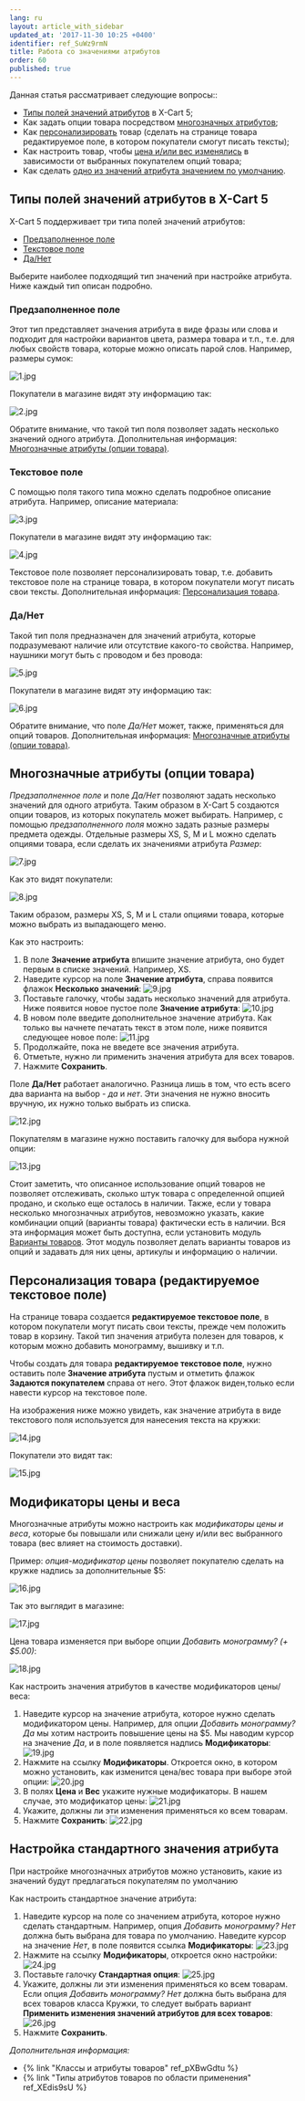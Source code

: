```yaml
---
lang: ru
layout: article_with_sidebar
updated_at: '2017-11-30 10:25 +0400'
identifier: ref_SuWz9rmN
title: Работа со значениями атрибутов
order: 60
published: true
---
```

Данная статья рассматривает следующие вопросы::

*   [Типы полей значений атрибутов](#типы-полей-значений-атрибутов-в-x-cart-5)  в X-Cart 5;
*   Как задать опции товара посредством [многозначных атрибутов](#многозначные-атрибуты-опции-товара);
*   Как [персонализировать](#персонализация-товара-редактируемое-текстовое-поле) товар (сделать на странице товара редактируемое поле, в котором покупатели смогут писать тексты);
*   Как настроить товар, чтобы [цена и/или вес изменялись](#модификаторы-цены-и-веса) в зависимости от выбранных покупателем опций товара;
*   Как сделать [одно из значений атрибута значением по умолчанию](#настройка-стандартного-значения-атрибута).

## Типы полей значений атрибутов в X-Cart 5

X-Cart 5 поддерживает три типа полей значений атрибутов:

*   [Предзаполненное поле](#предзаполненное-поле)
*   [Текстовое поле](#текстовое-поле)
*   [Да/Нет](#данет)

Выберите наиболее подходящий тип значений при настройке атрибута. Ниже каждый тип описан подробно.

### Предзаполненное поле

Этот тип представляет значения атрибута в виде фразы или слова и подходит для настройки вариантов цвета, размера товара и т.п., т.е. для любых свойств товара, которые можно описать парой слов. Например, размеры сумок:

![1.jpg]({{site.baseurl}}/attachments/ref_SuWz9rmN/1.jpg)

Покупатели в магазине видят эту информацию так:

![2.jpg]({{site.baseurl}}/attachments/ref_SuWz9rmN/2.jpg)

Обратите внимание, что такой тип поля позволяет задать несколько значений одного атрибута. Дополнительная информация: [Многозначные атрибуты (опции товара)](#многозначные-атрибуты-опции-товара).

### Текстовое поле

С помощью поля такого типа можно сделать подробное описание атрибута. Например, описание материала:

![3.jpg]({{site.baseurl}}/attachments/ref_SuWz9rmN/3.jpg)

Покупатели в магазине видят эту информацию так:

![4.jpg]({{site.baseurl}}/attachments/ref_SuWz9rmN/4.jpg)

Текстовое поле позволяет персонализировать товар, т.е. добавить текстовое поле на странице товара, в котором покупатели могут писать свои тексты. Дополнительная информация: [Персонализация товара](#персонализация-товара-редактируемое-текстовое-поле).

### Да/Нет

Такой тип поля предназначен для значений атрибута, которые подразумевают наличие или отсутствие какого-то свойства. Например, наушники могут быть с проводом и без провода:

![5.jpg]({{site.baseurl}}/attachments/ref_SuWz9rmN/5.jpg)

Покупатели в магазине видят эту информацию так:

![6.jpg]({{site.baseurl}}/attachments/ref_SuWz9rmN/6.jpg)

Обратите внимание, что поле _Да/Нет_ может, также, применяться для опций товаров. Дополнительная информация: [Многозначные атрибуты (опции товара)](#многозначные-атрибуты-опции-товара).

## Многозначные атрибуты (опции товара)

_Предзаполненное поле_ и поле _Да/Нет_ позволяют задать несколько значений для одного атрибута. Таким образом в  X-Cart 5 создаются опции товаров, из которых покупатель может выбирать. Например, с помощью _предзаполненного поля_ можно задать разные размеры предмета одежды. Отдельные размеры XS, S, M и L можно сделать опциями товара, если сделать их значениями атрибута _Размер_:

![7.jpg]({{site.baseurl}}/attachments/ref_SuWz9rmN/7.jpg)

Как это видят покупатели:

![8.jpg]({{site.baseurl}}/attachments/ref_SuWz9rmN/8.jpg)

Таким образом, размеры  XS, S, M и L стали опциями товара, которые можно выбрать из выпадающего меню.

Как это настроить:

1.  В поле **Значение атрибута** впишите значение атрибута, оно будет первым в списке значений. Например,  XS.
2.  Наведите курсор на поле **Значение атрибута**, справа появится флажок **Несколько значений**:
    ![9.jpg]({{site.baseurl}}/attachments/ref_SuWz9rmN/9.jpg)
3.  Поставьте галочку, чтобы задать несколько значений для атрибута. Ниже появится новое пустое поле **Значение атрибута**:
    ![10.jpg]({{site.baseurl}}/attachments/ref_SuWz9rmN/10.jpg)
4.  В новом поле введите дополнительное значение атрибута. Как только вы начнете печатать текст в этом поле, ниже появится следующее новое поле:
    ![11.jpg]({{site.baseurl}}/attachments/ref_SuWz9rmN/11.jpg)
5.  Продолжайте, пока не введете все значения атрибута.
6.  Отметьте, нужно ли применить значения атрибута для всех товаров.
7.  Нажмите **Сохранить**.

Поле **Да/Нет** работает аналогично. Разница лишь в том, что есть всего два варианта на выбор - _да_ и _нет_.  Эти значения не нужно вносить вручную, их нужно только выбрать из списка.

![12.jpg]({{site.baseurl}}/attachments/ref_SuWz9rmN/12.jpg)

Покупателям в магазине нужно поставить галочку для выбора нужной опции:

![13.jpg]({{site.baseurl}}/attachments/ref_SuWz9rmN/13.jpg)

Стоит заметить, что описанное использование опций товаров не позволяет отслеживать, сколько штук товара с определенной опцией продано, и сколько еще осталось в наличии. Также, если у товара несколько многозначных атрибутов, невозможно указать, какие комбинации опций (варианты товара) фактически есть в наличии. Вся эта информация может быть доступна, если установить модуль [Варианты товаров](http://www.x-cart.com/extensions/addons/product-variants.html). Этот модуль позволяет делать варианты товаров из опций и задавать для них цены, артикулы и информацию о наличии. 

## Персонализация товара (редактируемое текстовое поле)

На странице товара создается **редактируемое текстовое поле**, в котором покупатели могут писать свои тексты, прежде чем положить товар в корзину. Такой тип значения атрибута полезен для товаров, к которым можно добавить монограмму, вышивку и т.п.

Чтобы создать для товара **редактируемое текстовое поле**, нужно оставить поле **Значение атрибута** пустым и отметить флажок **Задаются покупателем** справа от него. Этот флажок виден,только если навести курсор на текстовое поле. 

На изображения ниже можно увидеть, как значение атрибута в виде текстового поля используется для нанесения текста на кружки:

![14.jpg]({{site.baseurl}}/attachments/ref_SuWz9rmN/14.jpg)

Покупатели это видят так:

![15.jpg]({{site.baseurl}}/attachments/ref_SuWz9rmN/15.jpg)

## Модификаторы цены и веса

Многозначные атрибуты можно настроить как _модификаторы цены и веса_, которые бы повышали или снижали цену и/или вес выбранного товара (вес влияет на стоимость доставки).  

Пример: _опция-модификатор цены_ позволяет покупателю сделать на кружке надпись за дополнительные $5: 

![16.jpg]({{site.baseurl}}/attachments/ref_SuWz9rmN/16.jpg)

Так это выглядит в магазине:

![17.jpg]({{site.baseurl}}/attachments/ref_SuWz9rmN/17.jpg)

Цена товара изменяется при выборе опции _Добавить монограмму? (+ $5.00)_:

![18.jpg]({{site.baseurl}}/attachments/ref_SuWz9rmN/18.jpg)

Как настроить значения атрибутов в качестве модификаторов цены/веса:

1.  Наведите курсор на значение атрибута, которое нужно сделать модификатором цены. Например, для опции _Добавить монограмму? Да_ мы хотим настроить повышение цены на $5. Мы наводим курсор на значение _Да_, и в поле появляется надпись **Модификаторы**:
    ![19.jpg]({{site.baseurl}}/attachments/ref_SuWz9rmN/19.jpg)
2.  Нажмите на ссылку **Модификаторы**. Откроется окно, в котором можно установить, как изменится цена/вес товара при выборе этой опции:
    ![20.jpg]({{site.baseurl}}/attachments/ref_SuWz9rmN/20.jpg)
3.  В полях **Цена** и **Вес** укажите нужные модификаторы. В нашем случае, это модификатор цены:
    ![21.jpg]({{site.baseurl}}/attachments/ref_SuWz9rmN/21.jpg)
4.  Укажите, должны ли эти изменения применяться ко всем товарам.
5.  Нажмите **Сохранить**:
    ![22.jpg]({{site.baseurl}}/attachments/ref_SuWz9rmN/22.jpg)
    
## Настройка стандартного значения атрибута

При настройке многозначных атрибутов можно установить, какие из значений будут предлагаться покупателям по умолчанию 

Как настроить стандартное значение атрибута:

1.  Наведите курсор на поле со значением атрибута, которое нужно сделать стандартным. Например, опция _Добавить монограмму? Нет_ должна быть выбрана для товара по умолчанию. Наведите курсор на значение _Нет_, в поле появится ссылка **Модификаторы**:
    ![23.jpg]({{site.baseurl}}/attachments/ref_SuWz9rmN/23.jpg)
2.  Нажмите на ссылку **Модификаторы**, откроется окно настройки:
    ![24.jpg]({{site.baseurl}}/attachments/ref_SuWz9rmN/24.jpg)
3.  Поставьте галочку **Стандартная опция**:
    ![25.jpg]({{site.baseurl}}/attachments/ref_SuWz9rmN/25.jpg)
4.  Укажите, должны ли эти изменения применяться ко всем товарам. Если опция _Добавить монограмму? Нет_ должна быть выбрана для всех товаров класса Кружки, то следует выбрать вариант **Применить изменения значений атрибутов для всех товаров**:
    ![26.jpg]({{site.baseurl}}/attachments/ref_SuWz9rmN/26.jpg)
5.  Нажмите **Сохранить**.
    
_Дополнительная информация:_

*   {% link "Классы и атрибуты товаров" ref_pXBwGdtu %}
*   {% link "Типы атрибутов товаров по области применения" ref_XEdis9sU %}
